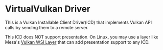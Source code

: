 # VirtualVulkan Driver

This is a Vulkan Installable Client Driver(ICD) that implements Vulkan API calls by sending them to a remote server.

This ICD does NOT support presentation. On Linux, you may use a layer like Mesa's [Vulkan WSI Layer](https://gitlab.freedesktop.org/mesa/vulkan-wsi-layer) that can add presentation support to any ICD.
